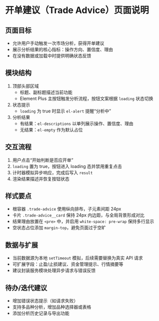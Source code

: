 # 开单建议（Trade Advice）页面说明

## 页面目标
- 允许用户手动触发一次市场分析，获得开单建议
- 展示分析结果的核心指标：操作方向、置信度、理由
- 在没有数据或加载中时提供明确状态反馈

## 模块结构
1. 顶部头部区域
   - 标题、副标题描述当前功能
   - Element Plus 主按钮触发分析流程，按钮文案根据 `loading` 状态切换
2. 状态提示
   - `loading` 为 true 时显示 `el-alert` 提醒“分析中”
3. 分析结果
   - 有结果：`el-descriptions` 以单列展示操作、置信度、理由
   - 无结果：`el-empty` 作为默认占位

## 交互流程
1. 用户点击“开始判断是否应开单”
2. `loading` 置为 true，按钮进入 loading 态并禁用重复点击
3. 计时器模拟异步响应，完成后写入 `result`
4. 渲染结果描述并恢复按钮状态

## 样式要点
- 根容器 `.trade-advice` 使用纵向排布，子元素间距 24px
- 卡片 `.trade-advice__card` 保持 24px 内边距，与全局背景形成对比
- 结果理由放置在 `<pre>` 中，并启用 `white-space: pre-wrap` 保持多行显示
- 空状态占位添加 `margin-top`，避免页面过于空旷

## 数据与扩展
- 当前数据源为本地 `setTimeout` 模拟，后续需要替换为真实 API 请求
- 可扩展字段：止盈/止损建议、资金管理提示、行情摘要等
- 建议封装服务模块处理异步请求与错误反馈

## 待办/迭代建议
- 增加错误状态提示（如请求失败）
- 支持多品种分析，增加品种选择器或表格
- 添加分析历史记录与导出功能
